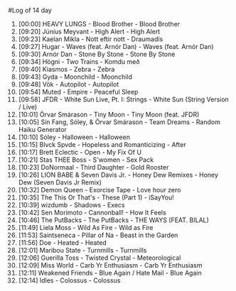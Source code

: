 #Log of 14 day

1. [00:00] HEAVY LUNGS - Blood Brother - Blood Brother
1. [09:20] Júníus Meyvant - High Alert - High Alert
1. [09:23] Kaelan Mikla - Nott eftir nott - Draumadís
1. [09:27] Hugar - Waves (feat. Arnór Dan) - Waves (feat. Arnór Dan)
1. [09:30] Arnór Dan - Stone By Stone - Stone By Stone
1. [09:34] Högni - Two Trains - Komdu með
1. [09:40] Kiasmos - Zebra - Zebra
1. [09:43] Gyda - Moonchild - Moonchild
1. [09:48] Vök - Autopilot - Autopilot
1. [09:54] Muted - Empire - Peaceful Sleep
1. [09:58] JFDR - White Sun Live, Pt. I: Strings - White Sun (String Version / Live)
1. [10:01] Örvar Smárason - Tiny Moon - Tiny Moon (feat. JFDR)
1. [10:05] Sin Fang, Sóley, & Örvar Smárason - Team Dreams - Random Haiku Generator
1. [10:10] Sóley - Halloween - Halloween
1. [10:15] Blvck Spvde - Hopeless and Romanticizing - After
1. [10:17] Brett Eclectic - Open - My Fix Of U
1. [10:21] Stas THEE Boss - S'women - Sex Pack
1. [10:23] DoNormaal - Third Daughter - Gold Rooster
1. [10:26] LION BABE & Seven Davis Jr. - Honey Dew Remixes - Honey Dew (Seven Davis Jr Remix)
1. [10:32] Demon Queen - Exorcise Tape - Love hour zero
1. [10:35] The This Or That's - These (Part 1) - iSayYou!
1. [10:39] wizdumb - Shadows - Execs
1. [10:42] Sen Morimoto - Cannonball! - How It Feels
1. [10:46] The PutBacks - The PutBacks - THE WAYS (FEAT. BILAL)
1. [11:49] Liela Moss - Wild As Fire - Wild as Fire
1. [11:53] Saintseneca - Pillar of Na - Beast in the Garden
1. [11:56] Doe - Heated - Heated
1. [12:01] Maribou State - Turnmills - Turnmills
1. [12:06] Guerilla Toss - Twisted Crystal - Meteorological
1. [12:09] Miss World - Carb Yr Enthusiasm - Carb Yr Enthusiasm
1. [12:11] Weakened Friends - Blue Again / Hate Mail - Blue Again
1. [12:14] Idles - Colossus - Colossus
